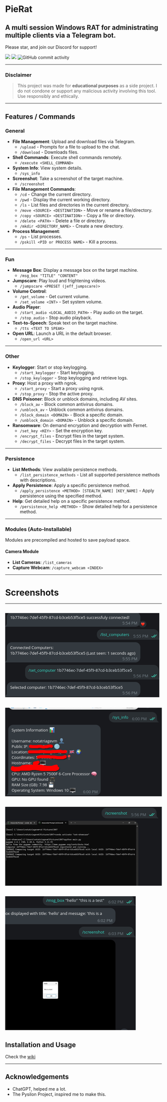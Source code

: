 
# PieRat
**A multi session Windows RAT for administrating multiple clients via a Telegram bot.**
---

Please star, and join our Discord for support!

[![](https://dcbadge.limes.pink/api/server/u5VkfQ8Ehj)](https://discord.gg/u5VkfQ8Ehj)
![](https://dcbadge.limes.pink/api/shield/1312773204032487445)
![GitHub commit activity](https://img.shields.io/github/commit-activity/t/glo-stick/pie-rat)

---


### Disclaimer
> This project was made for **educational purposes** as a side project. I do not condone or support any malicious activity involving this tool. Use responsibly and ethically.

---

## Features / Commands

### General
- **File Management**: Upload and download files via Telegram.
  - `/upload` - Prompts for a file to upload to the chat.
  - `/download` - Downloads files.
- **Shell Commands**: Execute shell commands remotely.
  - `/execute <SHELL_COMMAND>`
- **System Info**: View system details.
  - `/sys_info`
- **Screenshot**: Take a screenshot of the target machine.
  - `/screenshot`
- **File Management Commands**:
  - `/cd` - Change the current directory.
  - `/pwd` - Display the current working directory.
  - `/ls` - List files and directories in the current directory.
  - `/move <SOURCE> <DESTINATION>` - Move or rename a file/directory.
  - `/copy <SOURCE> <DESTINATION>` - Copy a file or directory.
  - `/delete <PATH>` - Delete a file or directory.
  - `/mkdir <DIRECTORY_NAME>` - Create a new directory.
- **Process Management**:
  - `/ps` - List processes.
  - `/pskill <PID or PROCESS NAME>` - Kill a process.

---

### Fun
- **Message Box**: Display a message box on the target machine.
  - `/msg_box "TITLE" "CONTENT"`
- **Jumpscare**: Play loud and frightening videos.
  - `/jumpscare <PRESET (jeff_jumpscare)>` 
- **Volume Control**:
  - `/get_volume` - Get current volume.
  - `/set_volume <INT>` - Set system volume.
- **Audio Player**:
  - `/start_audio <LOCAL_AUDIO_PATH>` - Play audio on the target.
  - `/stop_audio` - Stop audio playback.
- **Text-to-Speech**: Speak text on the target machine.
  - `/tts <TEXT TO SPEAK>`
- **Open URL**: Launch a URL in the default browser.
  - `/open_url <URL>`

---

### Other
- **Keylogger**: Start or stop keylogging.
  - `/start_keylogger` - Start keylogging.
  - `/stop_keylogger` - Stop keylogging and retrieve logs.
- **Proxy**: Host a proxy with ngrok.
  - `/start_proxy` - Start a proxy using ngrok.
  - `/stop_proxy` - Stop the active proxy.
- **DNS Poisoner**: Block or unblock domains, including AV sites.
  - `/block_av` - Block common antivirus domains.
  - `/unblock_av` - Unblock common antivirus domains.
  - `/block_domain <DOMAIN>` - Block a specific domain.
  - `/unblock_domain <DOMAIN>` - Unblock a specific domain.
- **Ransomware**: On demand encryption and decryption with Fernet.
  - `/set_key <KEY>` - Set the encryption key.
  - `/encrypt_files` - Encrypt files in the target system.
  - `/decrypt_files` - Decrypt files in the target system.

---

### Persistence
- **List Methods**: View available persistence methods.
  - `/list_persistence_methods` - List all supported persistence methods with descriptions.
- **Apply Persistence**: Apply a specific persistence method.
  - `/apply_persistence <METHOD> [STEALTH_NAME] [KEY_NAME]` - Apply persistence using the specified method.
- **Help**: Get detailed help on a specific persistence method.
  - `/persistence_help <METHOD>` - Show detailed help for a persistence method.

---

### Modules (Auto-Installable)
Modules are precompiled and hosted to save payload space.

#### Camera Module
- **List Cameras**: `/list_cameras`
- **Capture Webcam**: `/capture_webcam <INDEX>`

---

# Screenshots
---
![screenshot](https://raw.githubusercontent.com/glo-stick/pie-rat/refs/heads/main/photos/computers.png)
---
![screenshot](https://raw.githubusercontent.com/glo-stick/pie-rat/refs/heads/main/photos/sysinfo.png)
---
![screenshot](https://raw.githubusercontent.com/glo-stick/pie-rat/refs/heads/main/photos/screenshot.png)
---
![screenshot](https://raw.githubusercontent.com/glo-stick/pie-rat/refs/heads/main/photos/msg.png)
---


## Installation and Usage

Check the [wiki](https://github.com/glo-stick/pie-rat/wiki/Installation)

---




## Acknowledgements

- ChatGPT, helped me a lot.
- The Pysilon Project, inspired me to make this.
